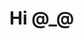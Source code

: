 
# Hi @_@
<!-- <a href="https://github.com/JDEPAP2">
  <img align="center" src="https://github-readme-stats.vercel.app/api?username=JDEPAP2&show_icons=true&theme=radical" />
</a> -->
<!-- <div>
  <a href="https://github.com/JDEPAP2">
  <img align="center" src="https://github-readme-stats.vercel.app/api?username=JDEPAP2&show_icons=true&theme=radical" />
  </a>
  <a href="https://github.com/JDEPAP2">
    <img align="center" src="https://github-readme-stats.vercel.app/api/top-langs/?username=JDEPAP2&show_icons=true&layout=compact&theme=radical" 
  </a>
</div>

```javascript
        var chars = ["0","1","2","3","4","5","6","7","8","9","A","B","C","D","F"]
        var res = "";
        for(let i=0;i<6;i++){
            res += chars[(Math.round(Math.random()*15))]
        }
```
